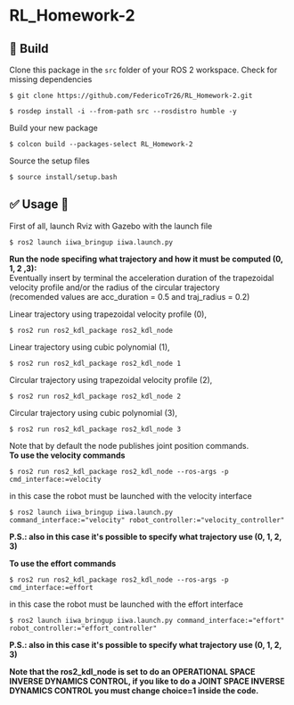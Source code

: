 # RL_Homework-2

## :hammer: Build

Clone this package in the `src` folder of your ROS 2 workspace. Check for missing dependencies
```
$ git clone https://github.com/FedericoTr26/RL_Homework-2.git
```
```
$ rosdep install -i --from-path src --rosdistro humble -y
```
Build your new package

```
$ colcon build --packages-select RL_Homework-2
```
Source the setup files

```
$ source install/setup.bash
```
## :white_check_mark: Usage 🤖
First of all, launch Rviz with Gazebo with the launch file
```
$ ros2 launch iiwa_bringup iiwa.launch.py
```

**Run the node specifing what trajectory and how it must be computed (0, 1, 2 ,3):**  
Eventually insert by terminal the acceleration duration of the trapezoidal velocity profile and/or the radius of the circular trajectory  
(recomended values are acc_duration = 0.5 and traj_radius = 0.2)  
  
Linear trajectory using trapezoidal velocity profile (0),  
```
$ ros2 run ros2_kdl_package ros2_kdl_node
```
Linear trajectory using cubic polynomial (1),  
```
$ ros2 run ros2_kdl_package ros2_kdl_node 1
```
Circular trajectory using trapezoidal velocity profile (2),  
```
$ ros2 run ros2_kdl_package ros2_kdl_node 2
```
Circular trajectory using cubic polynomial (3),  
```
$ ros2 run ros2_kdl_package ros2_kdl_node 3
```

Note that by default the node publishes joint position commands.  
**To use the velocity commands**
```
$ ros2 run ros2_kdl_package ros2_kdl_node --ros-args -p cmd_interface:=velocity
```
in this case the robot must be launched with the velocity interface
```
$ ros2 launch iiwa_bringup iiwa.launch.py command_interface:="velocity" robot_controller:="velocity_controller"
```
**P.S.: also in this case it's possible to specify what trajectory use (0, 1, 2, 3)**  

**To use the effort commands** 
```
$ ros2 run ros2_kdl_package ros2_kdl_node --ros-args -p cmd_interface:=effort
```
in this case the robot must be launched with the effort interface
```
$ ros2 launch iiwa_bringup iiwa.launch.py command_interface:="effort" robot_controller:="effort_controller"
```
**P.S.: also in this case it's possible to specify what trajectory use (0, 1, 2, 3)**  

**Note that the ros2_kdl_node is set to do an OPERATIONAL SPACE INVERSE DYNAMICS CONTROL, if you like to do a JOINT SPACE INVERSE DYNAMICS CONTROL you must change choice=1 inside the code.**

